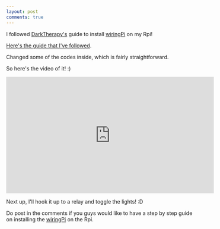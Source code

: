 ```yaml
---
layout: post
comments: true
---
```


I followed [DarkTherapy's](http://www.raspberrypi.org/phpBB3/memberlist.php?mode=viewprofile&u=31766) guide to install [wiringPi](https://projects.drogon.net/raspberry-pi/wiringpi/) on my Rpi!

[Here's the guide that I've followed](http://www.raspberrypi.org/phpBB3/viewtopic.php?f=63&t=25118&p=231345).

Changed some of the codes inside, which is fairly straightforward.

So here's the video of it! :)

<iframe width="560" height="315" src="http://www.youtube.com/embed/_s7Uj9tjAlg" frameborder="0" allowfullscreen="allowfullscreen"></iframe>

Next up, I'll hook it up to a relay and toggle the lights! :D

Do post in the comments if you guys would like to have a step by step guide on installing the [wiringPi](https://projects.drogon.net/raspberry-pi/wiringpi/) on the Rpi.

